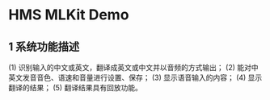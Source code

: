 # HMS MLKit Demo

## 1 系统功能描述
(1) 识别输入的中文或英文，翻译成英文或中文并以音频的方式输出；
(2) 能对中英文发音音色、语速和音量进行设置、保存；
(3) 显示语音输入的内容；
(4) 显示翻译的结果；
(5) 翻译结果具有回放功能。
